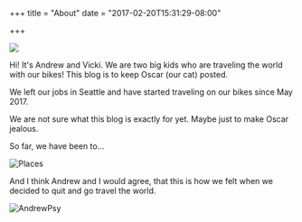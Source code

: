 +++
title = "About"
date = "2017-02-20T15:31:29-08:00"

+++

<section id="about">
  <div class="aboutContainer">
    <div class="img">
      <img src="/img/about.png">
    </div>
    <div class="text">
      <p>Hi! It's Andrew and Vicki. We are two big kids who are traveling the world with our bikes! This blog is to keep
        Oscar (our cat) posted. </p>
      <div>
      </div>
</section>

We left our jobs in Seattle and have started traveling on our bikes
since May 2017.

We are not sure what this blog is exactly for yet. Maybe just to make
Oscar jealous. 

So far, we have been to…

![Places](/img/country.png)

And I think Andrew and I would agree, that this is how we felt when we
decided to quit and go travel the world. 

![AndrewPsy](/img/andrew-psy.png)